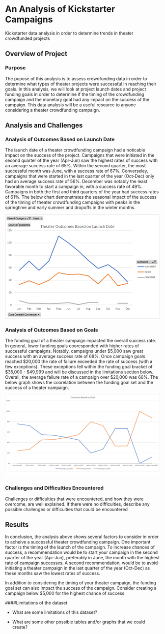 # An Analysis of Kickstarter Campaigns
Kickstarter data analysis in order to determine trends in theater crowdfunded projects

## Overview of Project

### Purpose
The pupose of this analysis is to assess crowdfunding data in order to determine what types of theater projects were successful in reaching their goals.  In this analysis, we will look at project launch dates and project funding goals in order to determine if the timing of the crowdfunding campaign and the monetary goal had any impact on the success of the campaign. This data analysis will be a useful resource to anyone considering a theater crowdfunding campaign.  

## Analysis and Challenges

### Analysis of Outcomes Based on Launch Date
The launch date of a theater crowdfunding campaign had a noticable impact on the success of the project. Campaigns that were initiated in the second quarter of the year (Apr-Jun) saw the highest rates of success with an average success rate of 65%.  Within the second quarter, the most successful month was June, with a success rate of 67%. Converseley, campaigns that were started in the last quarter of the year (Oct-Dec) only had an average success rate of 56%.  December was notably the least favorable month to start a campaign in, with a success rate of 49%.  Campaigns in both the first and third quarters of the year had success rates of 61%.  The below chart demonstrates the seasonal impact of the success of the timing of theater crowdfunding campaigns with peaks in the springtime and early summer and dropoffs in the winter months. 

![Theater_Outcomes_vs_Launch.png](Resources/Theater_Outcomes_vs_Launch.png)


### Analysis of Outcomes Based on Goals
The funding goal of a theater campaign impacted the overall success rate.  In general, lower funding goals cooresponded with higher rates of successful campaigns. Notably, campaigns under $5,000 saw great success with an average success rate of 68%. Once campaign goals reached $20,000 the rate of failure exceeded the rate of success (with a few exceptions).  These exceptions fell within the funding goal bracket of $35,000 - $49,999 and will be discussed in the limitations section below.  Overall, the average failure rate of a campaign over $20,000 was 66%. The below graph shows the coorelation between the funding goal set and the success of a theater campaign. 

![Outcomes_vs_Goals.png](Resources/Outcomes_vs_Goals.png)


### Challenges and Difficulties Encountered
Challenges or difficulties that were encountered, and how they were overcome, are well explained. If there were no difficulties, describe any possible challenges or difficulties that could be encountered

## Results
In conclusion, the analysis above shows several factors to consider in order to acheive a successful theater crowdfunding campaign.  One important factor is the timing of the launch of the campaign.  To increase chances of success, a recommendation would be to start your campaign in the second quarter of the year (Apr-Jun), preferably in June, the month with the highest rate of campaign successes.  A second recommendation, would be to avoid initiating a theater campaign in the last quarter of the year (Oct-Dec) as these months saw the lowest rates of success.  

In addition to considering the timing of your theater campaign, the funding goal set can also impact the success of the campaign.  Consider creating a campaign below $5,000 for the highest chance of success.  

####Limitations of the dataset
- What are some limitations of this dataset?

- What are some other possible tables and/or graphs that we could create?
